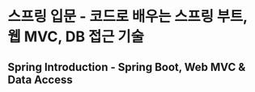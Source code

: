 # 스프링 입문 - 코드로 배우는 스프링 부트, 웹 MVC, DB 접근 기술
## Spring Introduction - Spring Boot, Web MVC & Data Access
